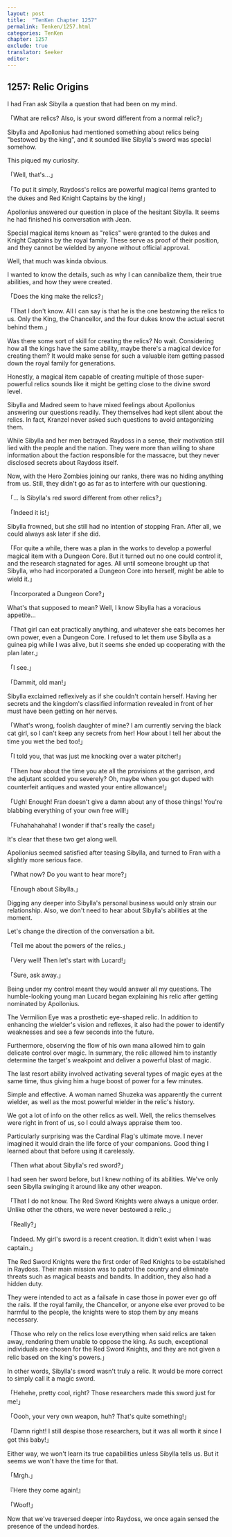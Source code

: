 ```yaml
---
layout: post
title:  "TenKen Chapter 1257"
permalink: Tenken/1257.html
categories: TenKen
chapter: 1257
exclude: true
translator: Seeker
editor: 
---
```

<h2>1257: Relic Origins</h2>

I had Fran ask Sibylla a question that had been on my mind.

「What are relics? Also, is your sword different from a normal relic?」

Sibylla and Apollonius had mentioned something about relics being "bestowed by the king", and it sounded like Sibylla's sword was special somehow.

This piqued my curiosity.

「Well, that's...」

「To put it simply, Raydoss's relics are powerful magical items granted to the dukes and Red Knight Captains by the king!」

Apollonius answered our question in place of the hesitant Sibylla. It seems he had finished his conversation with Jean.

Special magical items known as "relics" were granted to the dukes and Knight Captains by the royal family. These serve as proof of their position, and they cannot be wielded by anyone without official approval.

Well, that much was kinda obvious.

I wanted to know the details, such as why I can cannibalize them, their true abilities, and how they were created.

「Does the king make the relics?」

「That I don't know. All I can say is that he is the one bestowing the relics to us. Only the King, the Chancellor, and the four dukes know the actual secret behind them.」

Was there some sort of skill for creating the relics? No wait. Considering how all the kings have the same ability, maybe there's a magical device for creating them? It would make sense for such a valuable item getting passed down the royal family for generations.

Honestly, a magical item capable of creating multiple of those super-powerful relics sounds like it might be getting close to the divine sword level.

Sibylla and Madred seem to have mixed feelings about Apollonius answering our questions readily. They themselves had kept silent about the relics. In fact, Kranzel never asked such questions to avoid antagonizing them.

While Sibylla and her men betrayed Raydoss in a sense, their motivation still lied with the people and the nation. They were more than willing to share information about the faction responsible for the massacre, but they never disclosed secrets about Raydoss itself.

Now, with the Hero Zombies joining our ranks, there was no hiding anything from us. Still, they didn't go as far as to interfere with our questioning.

「... Is Sibylla's red sword different from other relics?」

「Indeed it is!」

Sibylla frowned, but she still had no intention of stopping Fran. After all, we could always ask later if she did.

「For quite a while, there was a plan in the works to develop a powerful magical item with a Dungeon Core. But it turned out no one could control it, and the research stagnated for ages. All until someone brought up that Sibylla, who had incorporated a Dungeon Core into herself, might be able to wield it.」

「Incorporated a Dungeon Core?」

What's that supposed to mean? Well, I know Sibylla has a voracious appetite...

「That girl can eat practically anything, and whatever she eats becomes her own power, even a Dungeon Core. I refused to let them use Sibylla as a guinea pig while I was alive, but it seems she ended up cooperating with the plan later.」

「I see.」

「Dammit, old man!」

Sibylla exclaimed reflexively as if she couldn't contain herself. Having her secrets and the kingdom's classified information revealed in front of her must have been getting on her nerves.

「What's wrong, foolish daughter of mine? I am currently serving the black cat girl, so I can't keep any secrets from her! How about I tell her about the time you wet the bed too!」

「I told you, that was just me knocking over a water pitcher!」

「Then how about the time you ate all the provisions at the garrison, and the adjutant scolded you severely? Oh, maybe when you got duped with counterfeit antiques and wasted your entire allowance!」

「Ugh! Enough! Fran doesn't give a damn about any of those things! You're blabbing everything of your own free will!」

「Fuhahahahaha! I wonder if that's really the case!」

It's clear that these two get along well.

Apollonius seemed satisfied after teasing Sibylla, and turned to Fran with a slightly more serious face.

「What now? Do you want to hear more?」

「Enough about Sibylla.」

Digging any deeper into Sibylla's personal business would only strain our relationship. Also, we don't need to hear about Sibylla's abilities at the moment.

Let's change the direction of the conversation a bit.

「Tell me about the powers of the relics.」

「Very well! Then let's start with Lucard!」

「Sure, ask away.」

Being under my control meant they would answer all my questions. The humble-looking young man Lucard began explaining his relic after getting nominated by Apollonius.

The Vermilion Eye was a prosthetic eye-shaped relic. In addition to enhancing the wielder's vision and reflexes, it also had the power to identify weaknesses and see a few seconds into the future.

Furthermore, observing the flow of his own mana allowed him to gain delicate control over magic. In summary, the relic allowed him to instantly determine the target's weakpoint and deliver a powerful blast of magic.

The last resort ability involved activating several types of magic eyes at the same time, thus giving him a huge boost of power for a few minutes.

Simple and effective. A woman named Shuzeka was apparently the current wielder, as well as the most powerful wielder in the relic's history.

We got a lot of info on the other relics as well. Well, the relics themselves were right in front of us, so I could always appraise them too.

Particularly surprising was the Cardinal Flag's ultimate move. I never imagined it would drain the life force of your companions. Good thing I learned about that before using it carelessly.

「Then what about Sibylla's red sword?」

I had seen her sword before, but I knew nothing of its abilities. We've only seen Sibylla swinging it around like any other weapon.

「That I do not know. The Red Sword Knights were always a unique order. Unlike other the others, we were never bestowed a relic.」

「Really?」

「Indeed. My girl's sword is a recent creation. It didn't exist when I was captain.」

The Red Sword Knights were the first order of Red Knights to be established in Raydoss. Their main mission was to patrol the country and eliminate threats such as magical beasts and bandits. In addition, they also had a hidden duty.

They were intended to act as a failsafe in case those in power ever go off the rails. If the royal family, the Chancellor, or anyone else ever proved to be harmful to the people, the knights were to stop them by any means necessary.

「Those who rely on the relics lose everything when said relics are taken away, rendering them unable to oppose the king. As such, exceptional individuals are chosen for the Red Sword Knights, and they are not given a relic based on the king's powers.」

In other words, Sibylla's sword wasn't truly a relic. It would be more correct to simply call it a magic sword.

「Hehehe, pretty cool, right? Those researchers made this sword just for me!」

「Oooh, your very own weapon, huh? That's quite something!」

「Damn right! I still despise those researchers, but it was all worth it since I got this baby!」

Either way, we won't learn its true capabilities unless Sibylla tells us. But it seems we won't have the time for that.

「Mrgh.」

『Here they come again!』

「Woof!」

Now that we've traversed deeper into Raydoss, we once again sensed the presence of the undead hordes.





